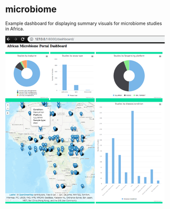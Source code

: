 # microbiome

Example dashboard for displaying summary visuals for microbiome studies in Africa.

![](images/visuals.png?raw=true)
